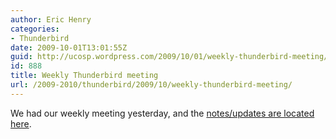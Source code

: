 ```yaml
---
author: Eric Henry
categories:
- Thunderbird
date: 2009-10-01T13:01:55Z
guid: http://ucosp.wordpress.com/2009/10/01/weekly-thunderbird-meeting/
id: 888
title: Weekly Thunderbird meeting
url: /2009-2010/thunderbird/2009/10/weekly-thunderbird-meeting/
---
```


We had our weekly meeting yesterday, and the [notes/updates are located here](https://wiki.mozilla.org/Thunderbird/ISPDB/StatusMeetings/2009-09-30).